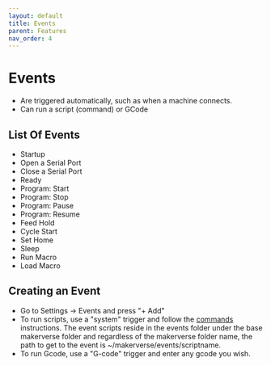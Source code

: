 ```yaml
---
layout: default
title: Events
parent: Features
nav_order: 4
---
```


# Events

- Are triggered automatically, such as when a machine connects.
- Can run a script (command) or GCode

## List Of Events

- Startup
- Open a Serial Port
- Close a Serial Port
- Ready
- Program: Start
- Program: Stop
- Program: Pause
- Program: Resume
- Feed Hold
- Cycle Start
- Set Home
- Sleep
- Run Macro
- Load Macro

## Creating an Event

- Go to Settings -> Events and press "+ Add"
- To run scripts, use a "system" trigger and follow the [commands](/features/commands/) instructions. The event scripts reside in the events folder under the base makerverse folder and regardless of the makerverse folder name, the path to get to the event is ~/makerverse/events/scriptname.
- To run Gcode, use a "G-code" trigger and enter any gcode you wish.
